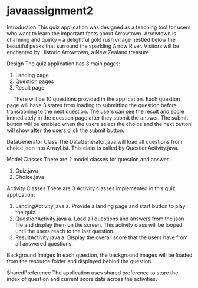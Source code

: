 # javaassignment2

Introduction
This quiz application was designed as a teaching tool for users who want to learn the important facts about Arrowtown. Arrowtown is charming and quirky – a delightful gold rush village nestled below the beautiful peaks that surround the sparkling Arrow River. Visitors will be enchanted by Historic Arrowtown, a New Zealand treasure.


Design
The quiz application has 3 main pages:
1.	Landing page
2.	Question pages
3.	Result page
 
 
There will be 10 questions provided in the application. Each question page will have 3 states from loading to submitting the question before transitioning to the next question. The users can see the result and score immediately in the question page after they submit the answer. The submit button will be enabled when the users select the choice and the next button will show after the users click the submit button.
 

DataGenerator Class
The DataGenerator.java will load all questions from choice.json into ArrayList. This class is called by QuestionActivity.java.
 

Model Classes
There are 2 model classes for question and answer.
1.	Quiz.java
2.	Choice.java


Activity Classes
There are 3 Activity classes implemented in this quiz application.
1.	LandingActivity.java
a.	Provide a landing page and start button to play the quiz.
2.	QuestionActivity.java
a.	Load all questions and answers from the json file and display them on the screen. This activity class will be looped until the users reach to the last question.
3.	ResultActivity.java
a.	Display the overall score that the users have from all answered questions.


Background Images
In each question, the background images will be loaded from the resource folder and displayed behind the question.
 

SharedPreference
The application uses shared preference to store the index of question and current score data across the activities.
